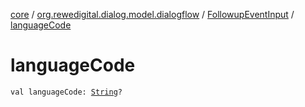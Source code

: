 [core](../../index.md) / [org.rewedigital.dialog.model.dialogflow](../index.md) / [FollowupEventInput](index.md) / [languageCode](./language-code.md)

# languageCode

`val languageCode: `[`String`](https://kotlinlang.org/api/latest/jvm/stdlib/kotlin/-string/index.html)`?`